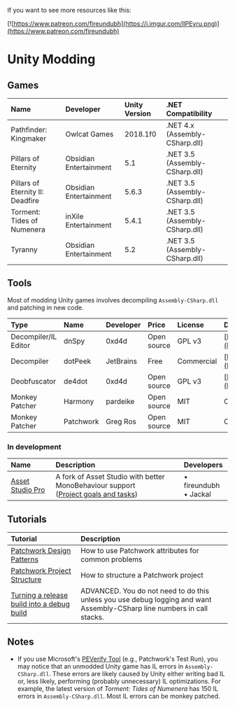 <!-- TITLE: Unity -->

If you want to see more resources like this:

[![https://www.patreon.com/fireundubh](https://i.imgur.com/llPEyru.png)](https://www.patreon.com/fireundubh)
# Unity Modding
## Games

Name | Developer | Unity Version | .NET Compatibility
:--- | :--- | :--- | :---
Pathfinder: Kingmaker | Owlcat Games | 2018.1f0 | .NET 4.x (Assembly-CSharp.dll)
Pillars of Eternity | Obsidian Entertainment | 5.1 | .NET 3.5 (Assembly-CSharp.dll)
Pillars of Eternity II: Deadfire | Obsidian Entertainment | 5.6.3 | .NET 3.5 (Assembly-CSharp.dll)
Torment: Tides of Numenera |  inXile Entertainment | 5.4.1 | .NET 3.5 (Assembly-CSharp.dll)
Tyranny | Obsidian Entertainment | 5.2 | .NET 3.5 (Assembly-CSharp.dll)

## Tools

Most of modding Unity games involves decompiling `Assembly-CSharp.dll` and patching in new code.

Type | Name | Developer | Price | License | Download | Website
:--- | :--- | :--- | :--- | :--- | :--- | :---
Decompiler/IL Editor | dnSpy | 0xd4d | Open source | GPL v3 | [https://ci.appveyor.com/project/0xd4d/dnspy/branch/master/artifacts](https://ci.appveyor.com/project/0xd4d/dnspy/branch/master/artifacts) | [GitHub](https://github.com/0xd4d/dnSpy)
Decompiler | dotPeek | JetBrains | Free | Commercial | [https://www.jetbrains.com/decompiler/download/](https://www.jetbrains.com/decompiler/download/) | [Official Website](https://www.jetbrains.com/decompiler/)
Deobfuscator | de4dot | 0xd4d | Open source | GPL v3 | [https://ci.appveyor.com/project/0xd4d/de4dot/branch/master/artifacts](https://ci.appveyor.com/project/0xd4d/de4dot/branch/master/artifacts) | [GitHub](https://github.com/0xd4d/de4dot)
Monkey Patcher | Harmony | pardeike | Open source | MIT | Compile from source code | [GitHub](https://github.com/pardeike/Harmony)
Monkey Patcher | Patchwork | Greg Ros | Open source | MIT | Compile from source code | [GitHub](https://github.com/GregRos/Patchwork)

### In development

Name | Description | Developers
:--- | :--- | :---
[Asset Studio Pro](https://github.com/fireundubh/AssetStudio) | A fork of Asset Studio with better MonoBehaviour support<br>([Project goals and tasks](https://trello.com/b/XKKryP88/asset-studio-pro)) | &bull; fireundubh<br>&bull; Jackal

## Tutorials

Tutorial | Description
:--- | :---
[Patchwork Design Patterns](/unity/patchwork-design-patterns) | How to use Patchwork attributes for common problems
[Patchwork Project Structure](/unity/patchwork-project-structure) | How to structure a Patchwork project
[Turning a release build into a debug build](/unity/turning-a-release-build-into-a-debug-build) | ADVANCED. You do not need to do this unless you use debug logging and want Assembly-CSharp line numbers in call stacks.

## Notes

* If you use Microsoft's [PEVerify Tool](https://docs.microsoft.com/en-us/dotnet/framework/tools/peverify-exe-peverify-tool) (e.g., Patchwork's Test Run), you may notice that an unmodded Unity game has IL errors in `Assembly-CSharp.dll`. These errors are likely caused by Unity either writing bad IL or, less likely, performing (probably unnecessary) IL optimizations. For example, the latest version of _Torment: Tides of Numenera_ has 150 IL errors in `Assembly-CSharp.dll`. Most IL errors can be monkey patched.